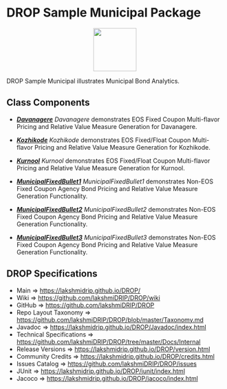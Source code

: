 # DROP Sample Municipal Package

<p align="center"><img src="https://github.com/lakshmiDRIP/DROP/blob/master/DRIP_Logo.gif?raw=true" width="100"></p>

DROP Sample Municipal illustrates Municipal Bond Analytics.


## Class Components

 * [***Davanagere***](https://github.com/lakshmiDRIP/DROP/tree/master/src/main/java/org/drip/sample/municipal/Davanagere.java)
 <i>Davanagere</i> demonstrates EOS Fixed Coupon Multi-flavor Pricing and Relative Value Measure Generation for Davanagere.

 * [***Kozhikode***](https://github.com/lakshmiDRIP/DROP/tree/master/src/main/java/org/drip/sample/municipal/Kozhikode.java)
 <i>Kozhikode</i> demonstrates EOS Fixed/Float Coupon Multi-flavor Pricing and Relative Value Measure Generation for Kozhikode.

 * [***Kurnool***](https://github.com/lakshmiDRIP/DROP/tree/master/src/main/java/org/drip/sample/municipal/Kurnool.java)
 <i>Kurnool</i> demonstrates EOS Fixed/Float Coupon Multi-flavor Pricing and Relative Value Measure Generation for Kurnool.

 * [***MunicipalFixedBullet1***](https://github.com/lakshmiDRIP/DROP/tree/master/src/main/java/org/drip/sample/municipal/MunicipalFixedBullet1.java)
 <i>MunicipalFixedBullet1</i> demonstrates Non-EOS Fixed Coupon Agency Bond Pricing and Relative Value Measure Generation Functionality.

 * [***MunicipalFixedBullet2***](https://github.com/lakshmiDRIP/DROP/tree/master/src/main/java/org/drip/sample/municipal/MunicipalFixedBullet2.java)
 <i>MunicipalFixedBullet2</i> demonstrates Non-EOS Fixed Coupon Agency Bond Pricing and Relative Value Measure Generation Functionality.

 * [***MunicipalFixedBullet3***](https://github.com/lakshmiDRIP/DROP/tree/master/src/main/java/org/drip/sample/municipal/MunicipalFixedBullet3.java)
 <i>MunicipalFixedBullet3</i> demonstrates Non-EOS Fixed Coupon Agency Bond Pricing and Relative Value Measure Generation Functionality.


## DROP Specifications

 * Main                     => https://lakshmidrip.github.io/DROP/
 * Wiki                     => https://github.com/lakshmiDRIP/DROP/wiki
 * GitHub                   => https://github.com/lakshmiDRIP/DROP
 * Repo Layout Taxonomy     => https://github.com/lakshmiDRIP/DROP/blob/master/Taxonomy.md
 * Javadoc                  => https://lakshmidrip.github.io/DROP/Javadoc/index.html
 * Technical Specifications => https://github.com/lakshmiDRIP/DROP/tree/master/Docs/Internal
 * Release Versions         => https://lakshmidrip.github.io/DROP/version.html
 * Community Credits        => https://lakshmidrip.github.io/DROP/credits.html
 * Issues Catalog           => https://github.com/lakshmiDRIP/DROP/issues
 * JUnit                    => https://lakshmidrip.github.io/DROP/junit/index.html
 * Jacoco                   => https://lakshmidrip.github.io/DROP/jacoco/index.html
